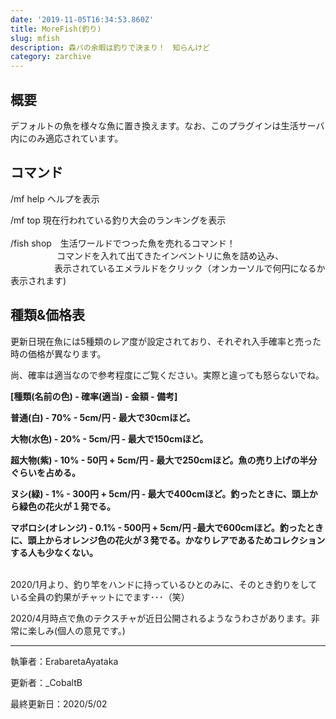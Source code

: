 ```yaml
---
date: '2019-11-05T16:34:53.860Z'
title: MoreFish(釣り)
slug: mfish
description: 森パの余暇は釣りで決まり！　知らんけど
category: zarchive
---
```

## 概要

デフォルトの魚を様々な魚に置き換えます。なお、このプラグインは生活サーバ内にのみ適応されています。

## コマンド

/mf help	ヘルプを表示

/mf top	現在行われている釣り大会のランキングを表示\
\
/fish shop　生活ワールドでつった魚を売れるコマンド！\
　　　　　 コマンドを入れて出てきたインベントリに魚を詰め込み、\
　　　　　表示されているエメラルドをクリック（オンカーソルで何円になるか表示されます)

## 種類&価格表

更新日現在魚には5種類のレア度が設定されており、それぞれ入手確率と売った時の価格が異なります。

尚、確率は適当なので参考程度にご覧ください。実際と違っても怒らないでね。

**\[種類(名前の色) - 確率(適当) - 金額 - 備考]**

**普通(白) - 70% - 5cm/円 - 最大で30cmほど。**

**大物(水色) - 20% - 5cm/円 - 最大で150cmほど。**

**超大物(紫) - 10% - 50円 + 5cm/円 - 最大で250cmほど。魚の売り上げの半分ぐらいを占める。**

**ヌシ(緑) - 1% - 300円 + 5cm/円 - 最大で400cmほど。釣ったときに、頭上から緑色の花火が１発でる。**

**マボロシ(オレンジ) - 0.1% - 500円 + 5cm/円 -最大で600cmほど。釣ったときに、頭上からオレンジ色の花火が３発でる。かなりレアであるためコレクションする人も少なくない。**

\
2020/1月より、釣り竿をハンドに持っているひとのみに、そのとき釣りをしている全員の釣果がチャットにでます･･･（笑）

2020/4月時点で魚のテクスチャが近日公開されるようなうわさがあります。非常に楽しみ(個人の意見です。)

- - -

執筆者：ErabaretaAyataka

更新者：_CobaltB

最終更新日：2020/5/02
